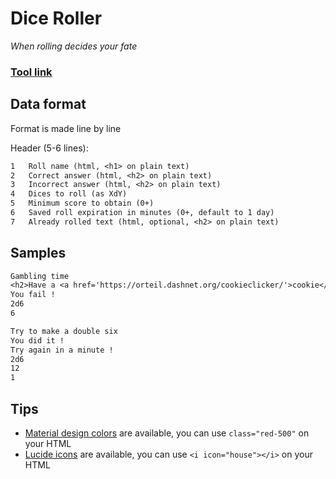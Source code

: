 # Dice Roller
*When rolling decides your fate*

### [Tool link](https://clement-gouin.github.io/dice-roller/)

## Data format

Format is made line by line

Header (5-6 lines):
```txt
1   Roll name (html, <h1> on plain text)
2   Correct answer (html, <h2> on plain text)
3   Incorrect answer (html, <h2> on plain text)
4   Dices to roll (as XdY)
5   Minimum score to obtain (0+)
6   Saved roll expiration in minutes (0+, default to 1 day)
7   Already rolled text (html, optional, <h2> on plain text)
```

## Samples

```txt
Gambling time
<h2>Have a <a href='https://orteil.dashnet.org/cookieclicker/'>cookie</a> !</h2>
You fail !
2d6
6
```

```txt
Try to make a double six
You did it !
Try again in a minute !
2d6
12
1
```


## Tips

* [Material design colors](https://materialui.co/colors/) are available, you can use `class="red-500"` on your HTML
* [Lucide icons](https://lucide.dev/icons) are available, you can use `<i icon="house"></i>` on your HTML